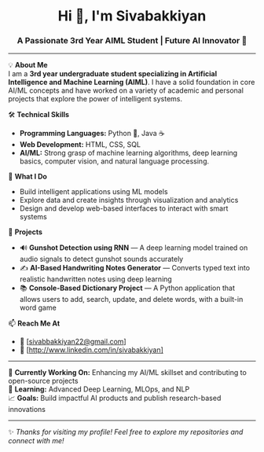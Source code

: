 <h1 align="center">Hi 👋, I'm Sivabakkiyan</h1>
<h3 align="center">A Passionate 3rd Year AIML Student | Future AI Innovator 🚀</h3>

---

💡 **About Me**  
I am a **3rd year undergraduate student specializing in Artificial Intelligence and Machine Learning (AIML)**. I have a solid foundation in core AI/ML concepts and have worked on a variety of academic and personal projects that explore the power of intelligent systems.

🛠️ **Technical Skills**
- **Programming Languages:** Python 🐍, Java ☕  
- **Web Development:** HTML, CSS, SQL  
- **AI/ML:** Strong grasp of machine learning algorithms, deep learning basics, computer vision, and natural language processing.

📌 **What I Do**
- Build intelligent applications using ML models  
- Explore data and create insights through visualization and analytics  
- Design and develop web-based interfaces to interact with smart systems

🧠 **Projects**
- 🔊 **Gunshot Detection using RNN** — A deep learning model trained on audio signals to detect gunshot sounds accurately  
- ✍️ **AI-Based Handwriting Notes Generator** — Converts typed text into realistic handwritten notes using deep learning  
- 📚 **Console-Based Dictionary Project** — A Python application that allows users to add, search, update, and delete words, with a built-in word game  

📫 **Reach Me At**
- 📧 [sivabbakkiyan22@gmail.com]  
- 💼 [http://www.linkedin.com/in/sivabakkiyan]  

---

🔭 **Currently Working On:** Enhancing my AI/ML skillset and contributing to open-source projects  
🌱 **Learning:** Advanced Deep Learning, MLOps, and NLP  
📈 **Goals:** Build impactful AI products and publish research-based innovations  

---

✨ *Thanks for visiting my profile! Feel free to explore my repositories and connect with me!*

